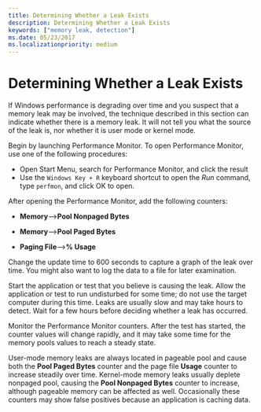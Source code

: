 ```yaml
---
title: Determining Whether a Leak Exists
description: Determining Whether a Leak Exists
keywords: ["memory leak, detection"]
ms.date: 05/23/2017
ms.localizationpriority: medium
---
```


# Determining Whether a Leak Exists


If Windows performance is degrading over time and you suspect that a memory leak may be involved, the technique described in this section can indicate whether there is a memory leak. It will not tell you what the source of the leak is, nor whether it is user mode or kernel mode.

Begin by launching Performance Monitor. To open Performance Monitor, use one of the following procedures:

- Open Start Menu, search for Performance Monitor, and click the result 
- Use the ```Windows Key + R``` keyboard shortcut to open the _Run_ command, type ```perfmon```, and click OK to open.

After opening the Performance Monitor, add the following counters:

-   **Memory**--&gt;**Pool Nonpaged Bytes**

-   **Memory**--&gt;**Pool Paged Bytes**

-   **Paging File**--&gt;**% Usage**

Change the update time to 600 seconds to capture a graph of the leak over time. You might also want to log the data to a file for later examination.

Start the application or test that you believe is causing the leak. Allow the application or test to run undisturbed for some time; do not use the target computer during this time. Leaks are usually slow and may take hours to detect. Wait for a few hours before deciding whether a leak has occurred.

Monitor the Performance Monitor counters. After the test has started, the counter values will change rapidly, and it may take some time for the memory pools values to reach a steady state.

User-mode memory leaks are always located in pageable pool and cause both the **Pool Paged Bytes** counter and the page file **Usage** counter to increase steadily over time. Kernel-mode memory leaks usually deplete nonpaged pool, causing the **Pool Nonpaged Bytes** counter to increase, although pageable memory can be affected as well. Occasionally these counters may show false positives because an application is caching data.

 

 





